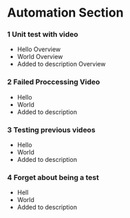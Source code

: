 # Automation Section

### 1 Unit test with video ###

+ Hello Overview
+ World Overview
+ Added to description Overview

### 2 Failed Proccessing Video  ###

+ Hello
+ World
+ Added to description

### 3 Testing previous videos ###

+ Hello
+ World
+ Added to description

### 4 Forget about being a test ###

+ Hell
+ World
+ Added to description
